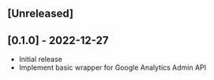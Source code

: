 ## [Unreleased]

## [0.1.0] - 2022-12-27

- Initial release
- Implement basic wrapper for Google Analytics Admin API
